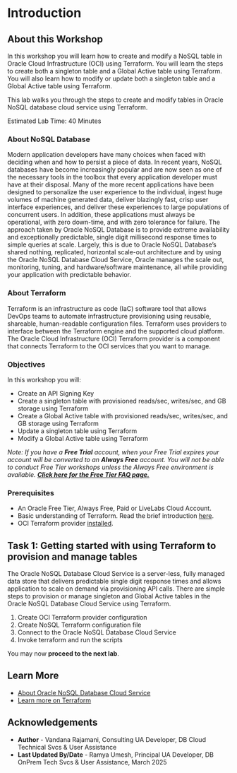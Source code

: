 # Introduction

## About this Workshop

In this workshop you will learn how to create and modify a NoSQL table in Oracle Cloud Infrastructure (OCI) using Terraform. You will learn the steps to create both a singleton table and a Global Active table using Terraform. You will also learn how to modify or update both a singleton table and a Global Active table using Terraform.

This lab walks you through the steps to create and modify tables in Oracle NoSQL database cloud service using Terraform.

Estimated Lab Time: 40 Minutes

### About NoSQL Database

Modern application developers have many choices when faced with deciding when and how to persist a piece of data. In recent years, NoSQL databases have become increasingly popular and are now seen as one of the necessary tools in the toolbox that every application developer must have at their disposal. Many of the more recent applications have been designed to personalize the user experience to the individual, ingest huge volumes of machine generated data, deliver blazingly fast, crisp user interface experiences, and deliver these experiences to large populations of concurrent users. In addition, these applications must always be operational, with zero down-time, and with zero tolerance for failure. The approach taken by Oracle NoSQL Database is to provide extreme availability and exceptionally predictable, single digit millisecond response times to simple queries at scale. Largely, this is due to Oracle NoSQL Database’s shared nothing, replicated, horizontal scale-out architecture and by using the Oracle NoSQL Database Cloud Service, Oracle manages the scale out, monitoring, tuning, and hardware/software maintenance, all while providing your application with predictable behavior.

### About Terraform
Terraform is an infrastructure as code (IaC) software tool that allows DevOps teams to automate infrastructure provisioning using reusable, shareable, human-readable configuration files. Terraform uses providers to interface between the Terraform engine and the supported cloud platform. The Oracle Cloud Infrastructure (OCI) Terraform provider is a component that connects Terraform to the OCI services that you want to manage.

### Objectives

In this workshop you will:
* Create an API Signing Key
* Create a singleton table with provisioned reads/sec, writes/sec, and GB storage using Terraform
* Create a Global Active table with provisioned reads/sec, writes/sec, and GB storage using Terraform
* Update a singleton table using Terraform
* Modify a Global Active table using Terraform

*Note: If you have a **Free Trial** account, when your Free Trial expires your account will be converted to an **Always Free** account. You will not be able to conduct Free Tier workshops unless the Always Free environment is available. **[Click here for the Free Tier FAQ page.](https://www.oracle.com/cloud/free/faq.html)***

### Prerequisites

* An Oracle Free Tier, Always Free, Paid or LiveLabs Cloud Account.
* Basic understanding of Terraform. Read the brief introduction [here](https://developer.hashicorp.com/terraform/intro).
* OCI Terraform provider [installed](https://docs.oracle.com/en-us/iaas/Content/API/SDKDocs/terraforminstallation.htm).

## Task 1: Getting started with using Terraform to provision and manage tables
The Oracle NoSQL Database Cloud Service is a server-less, fully managed data store that delivers predictable single digit response times and allows application to scale on demand via provisioning API calls. There are simple steps to provision or manage singleton and Global Active tables in the Oracle NoSQL Database Cloud Service using Terraform.

1. Create OCI Terraform provider configuration
2. Create NoSQL Terraform configuration file
3. Connect to the Oracle NoSQL Database Cloud Service
4. Invoke terraform and run the scripts

You may now **proceed to the next lab**.

## Learn More

* [About Oracle NoSQL Database Cloud Service](https://docs.oracle.com/en/cloud/paas/nosql-cloud/dtddt/index.html)
* [Learn more on Terraform](https://www.terraform.io/)

## Acknowledgements
* **Author** - Vandana Rajamani, Consulting UA Developer, DB Cloud Technical Svcs & User Assistance
* **Last Updated By/Date** - Ramya Umesh, Principal UA Developer, DB OnPrem Tech Svcs & User Assistance, March 2025
